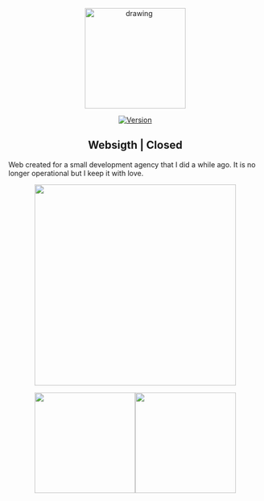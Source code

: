 <p align="center"><a href="https://solrac97gr.github.io/web_empresa/" target="_blank" rel="noopener noreferrer">
<img src="https://solrac97gr.github.io/web_empresa/img/logo-masthead.png" alt="drawing" width="200"/></a></p>

<p align="center">
  <a href="https://img.shields.io/npm/v/npm"><img src="https://img.shields.io/npm/v/vue.svg" alt="Version"></a> 
</p>

<h2 align="center">Websigth | Closed</h2>

Web created for a small development agency that I did a while ago. It is no longer operational but I keep it with love.

<p align="center"><img src="https://i.imgur.com/ZRtE1xy.png" width="400" /></p>

<p align="center"><img src="https://i.imgur.com/I3UTRJm.png" width="200" /><img src="https://i.imgur.com/UB47cGK.png" width="200" /></p>
